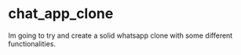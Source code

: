 # chat_app_clone
Im going to try and create a solid whatsapp clone with some different functionalities.
